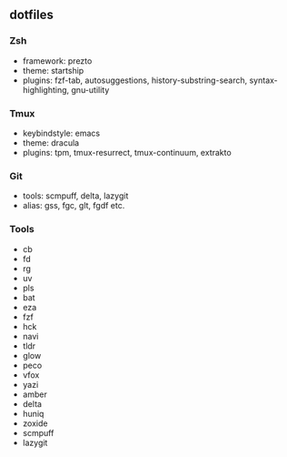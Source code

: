 ## dotfiles

### Zsh

- framework: prezto
- theme: startship
- plugins: fzf-tab, autosuggestions, history-substring-search, syntax-highlighting, gnu-utility

### Tmux

- keybindstyle: emacs
- theme: dracula
- plugins: tpm, tmux-resurrect, tmux-continuum, extrakto

### Git

- tools: scmpuff, delta, lazygit
- alias: gss, fgc, glt, fgdf etc.

### Tools

- cb
- fd
- rg
- uv
- pls
- bat
- eza
- fzf
- hck
- navi
- tldr
- glow
- peco
- vfox
- yazi
- amber
- delta
- huniq
- zoxide
- scmpuff
- lazygit
